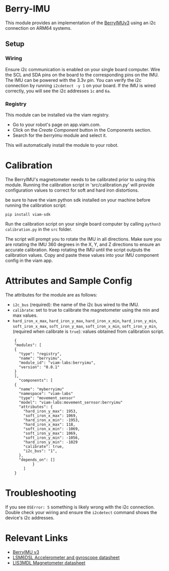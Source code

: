 # Berry-IMU
This module provides an implementation of the [BerryIMUv3](https://ozzmaker.com/product/berryimu-accelerometer-gyroscope-magnetometer-barometricaltitude-sensor/) using an i2c connection on ARM64 systems.

## Setup

###  Wiring
Ensure i2c communication is enabled on your single board computer. Wire the SCL and SDA pins on the board to the corresponding pins on the IMU. 
The IMU can be powered with the 3.3v pin. You can verify the i2c connection by running `i2cdetect -y 1` on your board. If the IMU is wired correctly, you will see 
the i2c addresses `1c` and `6a`. 

### Registry
This module can be installed via the viam registry. 

- Go to your robot's page on app.viam.com.
- Click on the *Create Component* button in the Components section.
- Search for the *berryimu* module and select it. 

This will automatically install the module to your robot.


# Calibration
The BerryIMU's magnetometer needs to be calibrated prior to using this module. Running the calibration script in 'src/calibration.py'
will provide configuration values to correct for soft and hard iron distortions. 

be sure to have the viam python sdk installed on your machine before running the calibration script:
```
pip install viam-sdk
```

Run the calibration script on your single board computer by calling `python3 calibration.py` in the `src` folder.

The script will prompt you to rotate the IMU in all directions. Make sure you are rotating the IMU 360 degrees in the X, Y, and Z directions 
to ensure an accurate calibration. Keep rotating the IMU until the script outputs the calibration values. Copy and paste these values into your
IMU component config in the viam app.

# Attributes and Sample Config 
The attributes for the module are as follows:
   - `i2c_bus` (required): the name of the i2c bus wired to the IMU.
   - `calibrate`: set to true to calibrate the magnetometer using the min and max values.
   - `hard_iron_x_max`, `hard_iron_y_max`, `hard_iron_x_min`, `hard_iron_y_min`, `soft_iron_x_max`, `soft_iron_y_max`, `soft_iron_x_min`, `soft_iron_y_min`, (required when calibrate is `true`): values obtained from
    calibration script.

```
    {
    "modules": [
    {
      "type": "registry",
      "name": "berryimu",
      "module_id": "viam-labs:berryimu",
      "version": "0.0.1"
    }
    ],
      "components": [
    {
      "name": "myberryimu"
      "namespace": "viam-labs"
      "type": "movement_sensor"
      "model": "viam-labs:movement_sernsor:berryimu"
      "attributes": {
        "hard_iron_y_max": 1953,
        "soft_iron_x_max": 1069,
        "hard_iron_x_min": -1953,
        "hard_iron_x_max": 118,
        "soft_iron_x_min": -1069,
        "soft_iron_y_max": 1069,
        "soft_iron_y_min": -1056,
        "hard_iron_y_min": -1029
        "calibrate": true,
        "i2c_bus": "1",
      },
      "depends_on": []
            }
        ]
    }
```

# Troubleshooting
If you see `OSError: 5` something is likely wrong with the i2c connection. Double check your wiring and ensure the `i2cdetect` command shows
the device's i2c addresses.

# Relevant Links
- [BerryIMU v3](https://ozzmaker.com/product/berryimu-accelerometer-gyroscope-magnetometer-barometricaltitude-sensor/)
- [LSM6DSL Accelerometer and gyroscope datasheet](https://ozzmaker.com/wp-content/uploads/2020/08/lsm6dsl-datasheet.pdf)
- [LIS3MDL Magnetometer datasheet](https://ozzmaker.com/wp-content/uploads/2020/08/lis3mdl.pdf)


